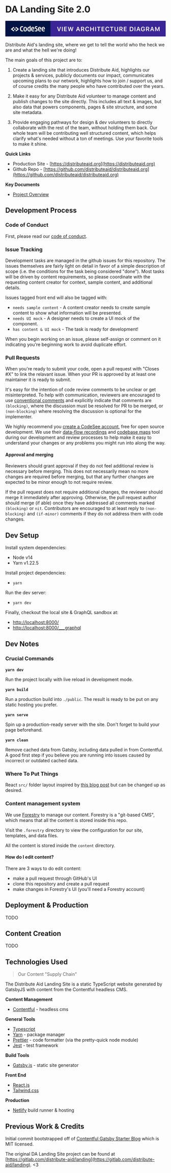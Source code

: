 DA Landing Site 2.0
===============================================================================

[![CodeSee: View Architecture Diagram](./badge.svg)](https://app.codesee.io/maps/ddc21460-098f-11ec-b053-333e0b8cd199)

Distribute Aid's landing site, where we get to tell the world who the heck we are and what the hell we're doing!

The main goals of this project are to:

1. Create a landing site that introduces Distribute Aid, highlights our projects & services, publicly documents our impact, communicates upcoming plans to our network, highlights how to join / support us, and of course credits the many people who have contributed over the years.

2. Make it easy for any Distribute Aid volunteer to manage content and publish changes to the site directly. This includes all text & images, but also data that powers components, pages & site structure, and some site metadata.
  
3. Provide engaging pathways for design & dev volunteers to directly collaborate with the rest of the team, without holding them back.  Our whole team will be contributing well structured content, which helps clarify what's needed without a ton of meetings.  Use your favorite tools to make it shine.

**Quick Links**

* Production Site - [https://distributeaid.org](https://distributeaid.org)
* Github Repo - [https://github.com/distributeaid/distributeaid.org](https://github.com/distributeaid/distributeaid.org)

**Key Documents**

* [Project Overview](https://www.notion.so/distributeaid/Landing-2-0-c85002a23d94423bb79f4c64802c4c47)


Development Process
------------------------------------------------------------

### Code of Conduct

First, please read our [code of conduct](https://github.com/distributeaid/.github/blob/saga/CODE_OF_CONDUCT.md).

### Issue Tracking

Development tasks are managed in the github issues for this repository. The issues themselves are fairly light on detail in favor of a simple description of scope (i.e. the conditions for the task being considered "done"). Most tasks will be driven by content requirements, so please coordinate with the requesting content creator for context, sample content, and additional details.

Issues tagged front end will also be tagged with:

* `needs sample content` - A content creator needs to create sample content to show what information will be presented.
* `needs UI mock` - A designer needs to create a UI mock of the component.
* `has content & UI mock` - The task is ready for development!

When you begin working on an issue, please self-assign or comment on it indicating you're beginning work to avoid duplicate effort.

### Pull Requests

When you're ready to submit your code, open a pull request with "Closes #X" to link the relavant issue. When your PR is approved by at least one maintainer it is ready to submit.

It's easy for the intention of code review comments to be unclear or get misinterpreted. To help with communication, reviewers are encouraged to use [conventional comments](https://conventionalcomments.org/) and explicitly indicate that comments are `(blocking)`, where the discussion must be resolved for PR to be merged, or `(non-blocking)` where resolving the discussion is optional for the implementer.

We highly recommend you [create a CodeSee account](https://www.codesee.io/welcome), free for open source development.  We use their [data-flow recordings](https://docs.codesee.io/projects/recordings/en/latest/) and [codebase maps](https://docs.codesee.io/en/latest/) tool during our development and review processes to help make it easy to understand your changes or any problems you might run into along the way.

#### Approval and merging

Reviewers should grant approval if they do not feel additional review is necessary before merging. This does not necessarily mean no more changes are required before merging, but that any further changes are expected to be minor enough to not require review.

If the pull request does not require additional changes, the reviewer should merge it immediately after approving. Otherwise, the pull request author should merge (if able) once they have addressed all comments marked `(blocking)` or `nit`. Contributors are encouraged to at least reply to `(non-blocking)` and `(if-minor)` comments if they do not address them with code changes.


Dev Setup
------------------------------------------------------------

Install system dependencies:

* Node v14
* Yarn v1.22.5

Install project dependencies:

* `yarn`

Run the dev server:

* `yarn dev`

Finally, checkout the local site & GraphQL sandbox at:

* [http://localhost:8000/](http://localhost:8000/)
* [http://localhost:8000/___graphql](http://localhost:8000/___graphql)


Dev Notes
------------------------------------------------------------

### Crucial Commands

**`yarn dev`**

Run the project locally with live reload in development mode.

**`yarn build`**

Run a production build into `./public`. The result is ready to be put on any static hosting you prefer.

**`yarn serve`**

Spin up a production-ready server with the site. Don't forget to build your page beforehand.

**`yarn clean`**

Remove cached data from Gatsby, including data pulled in from Contentful. A good first step if you believe you are running into issues caused by incorrect or outdated cached data.

### Where To Put Things

React `src/` folder layout inspired by [this blog post](https://charles-stover.medium.com/optimal-file-structure-for-react-applications-f3e35ad0a145) but can be changed up as desired.


### Content management system

We use [Forestry](https://forestry.io) to manage our content. Forestry is a "git-based CMS", which means that all the content is stored inside this repo.

Visit the `.forestry` directory to view the configuration for our site, templates, and data files.

All the content is stored inside the `content` directory.

#### How do I edit content?

There are 3 ways to do edit content:
- make a pull request through GitHub's UI
- clone this repository and create a pull request
- make changes in Forestry's UI (you'll need a Forestry account)

Deployment & Production
------------------------------------------------------------

TODO


Content Creation
------------------------------------------------------------

TODO


Technologies Used
------------------------------------------------------------

> Our Content "Supply Chain"

The Distribute Aid Landing Site is a static TypeScript website generated by GatsbyJS with content from the Contentful headless CMS.

**Content Management**

* [Contentful](https://www.contentful.com/) - headless cms

**General Tools**

* [Typescript](https://www.typescriptlang.org/)
* [Yarn](https://yarnpkg.com/) - package manager
* [Prettier](https://prettier.io/) - code formatter (via the pretty-quick node module)
* [Jest](https://jestjs.io/) - test framework

**Build Tools**

* [Gatsby.js](http://gatsbyjs.org/) - static site generator

**Front End**

* [React.js](https://reactjs.org/)
* [Tailwind.css](https://tailwindcss.com/)

**Production**

* [Netlify](https://www.netlify.com/) build runner & hosting


Previous Work & Credits
------------------------------------------------------------

Initial commit bootstrapped off of [Contentful Gatsby Starter Blog](https://github.com/contentful/starter-gatsby-blog/) which is MIT licensed.

The original DA Landing Site project can be found at [https://gitlab.com/distribute-aid/landing](https://gitlab.com/distribute-aid/landing). <3
